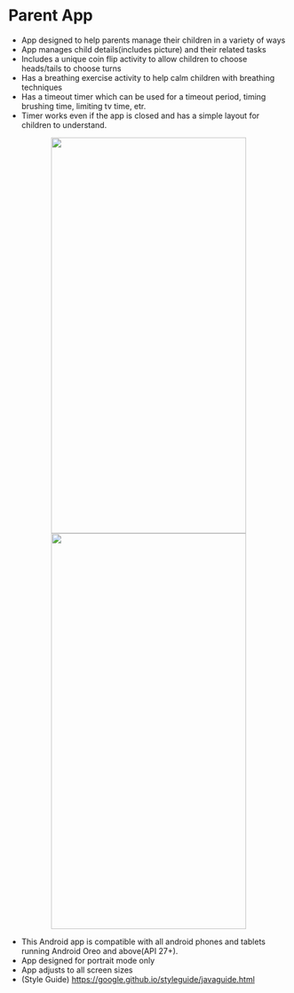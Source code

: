 # Parent App
- App designed to help parents manage their children in a variety of ways
- App manages child details(includes picture) and their related tasks
- Includes a unique coin flip activity to allow children to choose heads/tails to choose turns
- Has a breathing exercise activity to help calm children with breathing techniques
- Has a timeout timer which can be used for a timeout period, timing brushing time, limiting tv time, etr.
- Timer works even if the app is closed and has a simple layout for children to understand.

<p float="center" align="center">
  <img src="https://user-images.githubusercontent.com/76246845/148919559-6f06b5ef-4117-4731-9c22-e434cba111a0.png" width="351" height="713"/>
  <img src="https://user-images.githubusercontent.com/76246845/148919542-162af4f4-1907-446d-b863-2fa0a4c0cd7f.png" width="351" height="713"/> 
</p>
                                                                                                                                  
- This Android app is compatible with all android phones and tablets running Android Oreo and above(API 27+).
- App designed for portrait mode only
- App adjusts to all screen sizes
- (Style Guide) https://google.github.io/styleguide/javaguide.html

